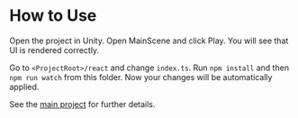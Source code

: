 # How to Use

Open the project in Unity. Open MainScene and click Play. You will see that UI is rendered correctly.

Go to `<ProjectRoot>/react` and change `index.ts`. Run `npm install` and then `npm run watch` from this folder. Now your changes will be automatically applied.

See the [main project](https://github.com/KurtGokhan/react-unity) for further details.
